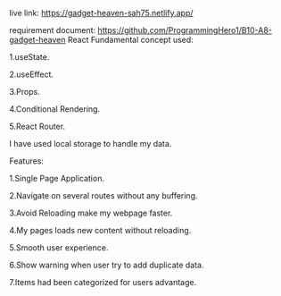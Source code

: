  live link: https://gadget-heaven-sah75.netlify.app/

 requirement document: https://github.com/ProgrammingHero1/B10-A8-gadget-heaven
 React Fundamental concept used:

 1.useState.

 2.useEffect.

 3.Props.

 4.Conditional Rendering.

 5.React Router.

 I have used local storage to handle my data.

Features:

1.Single Page Application.

2.Navigate on several routes without any buffering.

3.Avoid Reloading make my webpage faster.

4.My pages loads new content without reloading.

5.Smooth user experience.

6.Show warning when user try to add duplicate data.

7.Items had been categorized for users advantage.